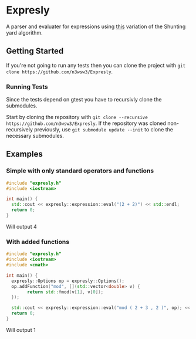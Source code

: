 # Expresly

A parser and evaluater for expressions using [this](https://blog.kallisti.net.nz/2008/02/extension-to-the-shunting-yard-algorithm-to-allow-variable-numbers-of-arguments-to-functions/) variation of the Shunting yard algorithm.

## Getting Started

If you're not going to run any tests then you can clone the project with `git clone https://github.com/n3wsw3/Expresly`.

### Running Tests

Since the tests depend on gtest you have to recursivly clone the submodules.

Start by cloning the repository with `git clone --recursive https://github.com/n3wsw3/Expresly`.
If the repository was cloned non-recursively previously, use `git submodule update --init` to clone the necessary submodules.

## Examples

### Simple with only standard operators and functions

```cpp
#include "expresly.h"
#include <iostream>

int main() {
  std::cout << expresly::expression::eval("(2 + 2)") << std::endl;
  return 0;
}
```

Will output 4

### With added functions

```cpp
#include "expresly.h"
#include <iostream>
#include <cmath>

int main() {
  expresly::Options op = expresly::Options();
  op.addFunction("mod", [](std::vector<double> v) {
		return std::fmod(v[1], v[0]);
  });

  std::cout << expresly::expression::eval("mod ( 2 + 3 , 2 )", op); << std::endl;
  return 0;
}
```

Will output 1
